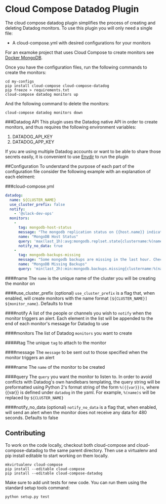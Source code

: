 # Cloud Compose Datadog Plugin
The cloud compose datadog plugin simplifies the process of creating and deleting Datadog monitors. To use this plugin you will only need a single file:

* A cloud-compose.yml with desired configurations for your monitors

For an examoke project that uses Cloud Compose to create monitors see [Docker MongoDB](https://github.com/washingtonpost/docker-mongodb).

Once you have the configuration files, run the following commands to create the monitors:
```
cd my-configs
pip install cloud-compose cloud-compose-datadog
pip freeze > requirements.txt
cloud-compose datadog monitors up
```

And the following command to delete the monitors:
```
cloud-compose datadog monitors down
```

###Datadog API
This plugin uses the Datadog native API in order to create monitors, and thus requires the following environment variables:

1. DATADOG_API_KEY
1. DATADOG_APP_KEY

If you are using multiple Datadog accounts or want to be able to share those secrets easily, it is convenient to use [Envdir](https://pypi.python.org/pypi/envdir) to run the plugin

##Configuration
To understand the purpose of each part of the configuration file consider the following example with an explanation of each elelment:

###cloud-compose.yml
```yaml
datadog:
  name: ${CLUSTER_NAME}
  use_cluster_prefix: false
  notify:
    - '@slack-dev-ops'
  monitors:
    -
      tag: mongodb-host-status
      message: "The mongodb replication status on {{host.name}} indicates an error condition. See https://docs.mongodb.org/manual/reference/replica-states/ for details." 
      name: "MongoDB Host Status"
      query: 'max(last_1h):avg:mongodb.replset.state{clustername:%(name)s} by {host} > 2'
      notify_no_data: true
    -
      tag: mongodb-backups-missing
      message: "Some mongodb backups are missing in the last hour. Check to see why the mongodb-backups container is not working on node-0 of the cluster." 
      name: "MongoDB Missing Backups"
      query: 'min(last_2h):min:mongodb.backups.missing{clustername:%(name)s} > 0'
```

####name
The ``name`` is the unique name of the cluster you will be creating the monitor on

####use_cluster_prefix (optional)
``use_cluster_prefix`` is a flag that, when enabled, will create monitors with the name format ``[${CLUSTER_NAME}] ${monitor_name}``. Defaults to true

####notify
A list of the people or channels you wish to ``notify`` when the monitor triggers an alert. Each element in the list will be appended to the end of each monitor's message for Datadog to use

####monitors
The list of Datadog ``monitors`` you want to create

#####tag
The unique ``tag`` to attach to the monitor

####message
The ``message`` to be sent out to those specified when the monitor triggers an alert

####name
The ``name`` of the monitor to be created

####query
The ``query`` you want the monitor to listen to. In order to avoid conflicts with Datadog's own handlebars templating, the query string will be preformatted using Python 2's format string of the form ``%({{var}})s``, where {{var}} is defined under ``datadog`` in the yaml. For example, ``%(name)s`` will be replaced by ``${CLUSTER_NAME}``

####notify_no_data (optional)
``notify_no_data`` is a flag that, when enabled, will send an alert when the monitor does not receive any data for 480 seconds. Defaults to false

## Contributing 
To work on the code locally, checkout both cloud-compose and cloud-compose-datadog to the same parent directory. Then use a virtualenv and pip install editable to start working on them locally.
```
mkvirtualenv cloud-compose
pip install --editable cloud-compose
pip install --editable cloud-compose-datadog
```

Make sure to add unit tests for new code. You can run them using the standard setup tools command:

```
python setup.py test
``` 